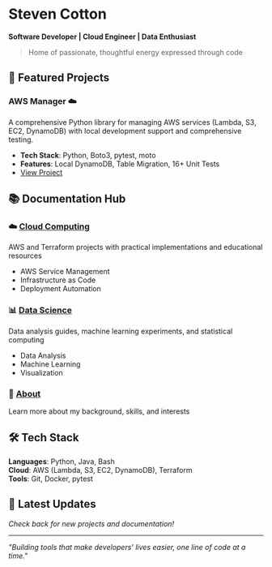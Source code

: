 # Steven Cotton

**Software Developer | Cloud Engineer | Data Enthusiast**

> Home of passionate, thoughtful energy expressed through code

## 🚀 Featured Projects

### AWS Manager ☁️
A comprehensive Python library for managing AWS services (Lambda, S3, EC2, DynamoDB) with local development support and comprehensive testing.
- **Tech Stack**: Python, Boto3, pytest, moto
- **Features**: Local DynamoDB, Table Migration, 16+ Unit Tests
- [View Project](aws-management.md)

## 📚 Documentation Hub

### ☁️ [Cloud Computing](cloud-compute.md)
AWS and Terraform projects with practical implementations and educational resources
- AWS Service Management
- Infrastructure as Code
- Deployment Automation

### 📊 [Data Science](ds.md)
Data analysis guides, machine learning experiments, and statistical computing
- Data Analysis
- Machine Learning
- Visualization

### 👤 [About](about.md)
Learn more about my background, skills, and interests

## 🛠️ Tech Stack

**Languages**: Python, Java, Bash  
**Cloud**: AWS (Lambda, S3, EC2, DynamoDB), Terraform  
**Tools**: Git, Docker, pytest  

## 📝 Latest Updates

*Check back for new projects and documentation!*

---

*"Building tools that make developers' lives easier, one line of code at a time."*
